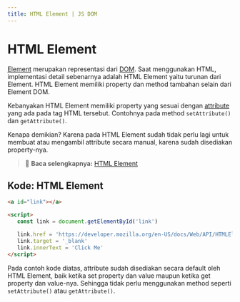 ```yaml
---
title: HTML Element | JS DOM
---
```


# HTML Element

[Element](/docs/dom/element) merupakan representasi dari [DOM](/docs/dom/document-object-model). Saat menggunakan HTML, implementasi detail sebenarnya adalah HTML Element yaitu turunan dari Element. HTML Element memiliki property dan method tambahan selain dari Element DOM.

Kebanyakan HTML Element memiliki property yang sesuai dengan [attribute](/docs/dom/attribute) yang ada pada tag HTML tersebut. Contohnya pada method `setAttribute()` dan `getAttribute()`. 

Kenapa demikian? Karena pada HTML Element sudah tidak perlu lagi untuk membuat atau mengambil attribute secara manual, karena sudah disediakan property-nya.

> :memo: **Baca selengkapnya:** [HTML Element](https://developer.mozilla.org/en-US/docs/Web/API/HTMLElement)

## Kode: HTML Element

```html
<a id="link"></a>

<script>
   const link = document.getElementById('link')

   link.href = 'https://developer.mozilla.org/en-US/docs/Web/API/HTMLElement'
   link.target = '_blank'
   link.innerText = 'Click Me'
</script>
```

Pada contoh kode diatas, attribute sudah disediakan secara default oleh HTML Element, baik ketika set property dan value maupun ketika get property dan value-nya. Sehingga tidak perlu menggunakan method seperti `setAttribute()` atau `getAttribute()`.